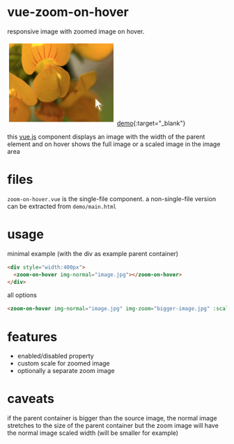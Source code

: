 # vue-zoom-on-hover
responsive image with zoomed image on hover.

![example image](demo/example.png?raw=true)
[demo](http://htmlpreview.github.io/?https://github.com/Intera/vue-zoom-on-hover/blob/master/demo/main.html){:target="_blank"}

this [vue.js](https://vuejs.org/) component displays an image with the width of the parent element and on hover shows the full image or a scaled image in the image area

# files
`zoom-on-hover.vue` is the single-file component. a non-single-file version can be extracted from `demo/main.html`

# usage
minimal example (with the div as example parent container)
```html
<div style="width:400px">
  <zoom-on-hover img-normal="image.jpg"></zoom-on-hover>
</div>
```

all options
```html
<zoom-on-hover img-normal="image.jpg" img-zoom="bigger-image.jpg" :scale="1.5" :disabled="true"></zoom-on-hover>
```

# features
* enabled/disabled property
* custom scale for zoomed image
* optionally a separate zoom image

# caveats
if the parent container is bigger than the source image, the normal image stretches to the size of the parent container but the zoom image will have the normal image scaled width (will be smaller for example)
